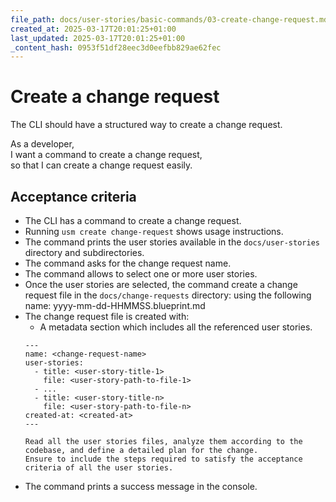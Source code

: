 ```yaml
---
file_path: docs/user-stories/basic-commands/03-create-change-request.md
created_at: 2025-03-17T20:01:25+01:00
last_updated: 2025-03-17T20:01:25+01:00
_content_hash: 0953f51df28eec3d0eefbb829ae62fec
---
```


# Create a change request
The CLI should have a structured way to create a change request.

As a developer,  
I want a command to create a change request,  
so that I can create a change request easily.

## Acceptance criteria

- The CLI has a command to create a change request.
- Running `usm create change-request` shows usage instructions.
- The command prints the user stories available in the `docs/user-stories` directory and subdirectories.
- The command asks for the change request name.
- The command allows to select one or more user stories.
- Once the user stories are selected, the command create a change request file in the `docs/change-requests` directory: using the following name: yyyy-mm-dd-HHMMSS<user-story-title>.blueprint.md
- The change request file is created with:
  - A metadata section which includes all the referenced user stories.
  ```
  ---
  name: <change-request-name>
  user-stories:
    - title: <user-story-title-1>
      file: <user-story-path-to-file-1>
    - ...
    - title: <user-story-title-n>
      file: <user-story-path-to-file-n>
  created-at: <created-at>
  ---

  Read all the user stories files, analyze them according to the codebase, and define a detailed plan for the change.
  Ensure to include the steps required to satisfy the acceptance criteria of all the user stories.
  ```
- The command prints a success message in the console.